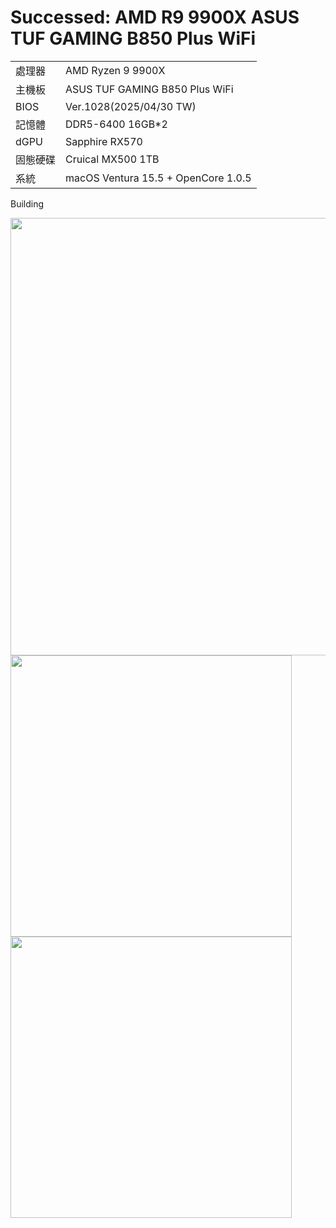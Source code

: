 # Successed: AMD R9 9900X ASUS TUF GAMING B850 Plus WiFi
<table>
  <tr>
    <td>處理器</td><td>AMD Ryzen 9 9900X</td>
  </tr>
  <tr>
    <td>主機板</td><td>ASUS TUF GAMING B850 Plus WiFi</td>
  </tr>
  <tr>
    <td>BIOS</td><td>Ver.1028(2025/04/30 TW)</td>
  </tr>
  <tr>  
    <td>記憶體</td><td>DDR5-6400 16GB*2</td>
  </tr>
  <tr>
    <td>dGPU</td><td>Sapphire RX570</td>
  </tr>
  <tr>  
    <td>固態硬碟</td><td>Cruical MX500 1TB</td>
  </tr>
  <tr>
    <td>系統</td><td>macOS Ventura 15.5 + OpenCore 1.0.5</td>
  </tr>  
</table>

Building

<img width="700" src="https://github.com/user-attachments/assets/18a07b9e-c602-46ba-a047-e2050c5b4336"><br>
<img width="450" src="https://github.com/user-attachments/assets/2655c593-0d8e-4406-bd0d-a0584cc84a27"><br>
<img width="450" src="https://github.com/user-attachments/assets/7536b84d-3594-446f-b12d-6b834ece3a13"><br>
